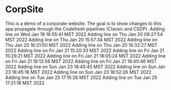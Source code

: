 # CorpSite

This is a demo of a corporate website. The goal is to show changes to this app propagate through the Codefresh pipelines (Classic and CSDP).
Adding line on Wed Jan 19 16:55:41 MST 2022
Adding line on Thu Jan 20 09:27:54 MST 2022
Adding line on Thu Jan 20 15:57:34 MST 2022
Adding line on Thu Jan 20 16:21:50 MST 2022
Adding line on Thu Jan 20 16:32:27 MST 2022
Adding line on Fri Jan 21 15:20:33 MST 2022
Adding line on Fri Jan 21 15:29:21 MST 2022
Adding line on Fri Jan 21 18:05:24 MST 2022
Adding line on Fri Jan 21 18:12:56 MST 2022
Adding line on Fri Jan 21 18:40:46 MST 2022
Adding line on Sun Jan 23 18:40:45 MST 2022
Adding line on Sun Jan 23 18:45:18 MST 2022
Adding line on Sun Jan 23 18:52:26 MST 2022
Adding line on Tue Jan 25 17:15:26 MST 2022
Adding line on Tue Jan 25 17:21:18 MST 2022
